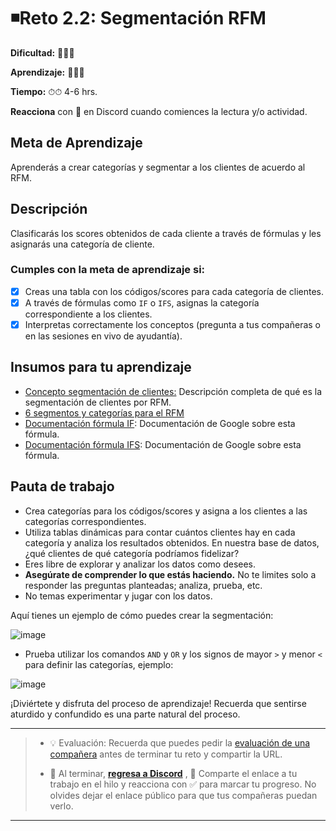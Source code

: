 
# ◾Reto 2.2: Segmentación RFM

**Dificultad:** 🌻🌻🌻

**Aprendizaje:** 🍯🍯🍯

**Tiempo:** ⏱⏱ 4-6 hrs.

**Reacciona** con :eyes: en Discord cuando comiences la lectura y/o actividad.

## Meta de Aprendizaje

Aprenderás a crear categorías y segmentar a los clientes de acuerdo al RFM.

## Descripción

Clasificarás los scores obtenidos de cada cliente a través de fórmulas y les asignarás una categoría de cliente.

### Cumples con la meta de aprendizaje si:

- [x] Creas una tabla con los códigos/scores para cada categoría de clientes.
- [x] A través de fórmulas como `IF` o `IFS`, asignas la categoría correspondiente a los clientes.
- [x] Interpretas correctamente los conceptos (pregunta a tus compañeras o en las sesiones en vivo de ayudantía).

## Insumos para tu aprendizaje

- [Concepto segmentación de clientes:](https://docs.google.com/document/d/1I3_bay1ymFa0iMRz6W_C_mpmnahMdMs5_0UEiKf1jTo/edit?usp=sharing) Descripción completa de qué es la segmentación de clientes por RFM.
- [6 segmentos y categorías para el RFM](https://www.barilliance.com/es/guia-de-analisis-por-rfm-6-segmentos-clave-para-el-rfm-basado-en-marketing/)
- [Documentación fórmula IF](https://support.google.com/docs/answer/3093364?hl=es): Documentación de Google sobre esta fórmula.
- [Documentación fórmula IFS](https://support.google.com/docs/answer/7014145?hl=es): Documentación de Google sobre esta fórmula.

## Pauta de trabajo

- Crea categorías para los códigos/scores y asigna a los clientes a las categorías correspondientes.
- Utiliza tablas dinámicas para contar cuántos clientes hay en cada categoría y analiza los resultados obtenidos. En nuestra base de datos, ¿qué clientes de qué categoría podríamos fidelizar?
- Eres libre de explorar y analizar los datos como desees.
- **Asegúrate de comprender lo que estás haciendo.** No te limites solo a responder las preguntas planteadas; analiza, prueba, etc.
- No temas experimentar y jugar con los datos.

Aquí tienes un ejemplo de cómo puedes crear la segmentación:

![image](https://github.com/user-attachments/assets/63a203f3-1062-4432-ad92-54d77c92e45c)

- Prueba utilizar los comandos `AND` y `OR` y los signos de mayor `>` y menor `<` para definir las categorías, ejemplo:

![image](https://github.com/user-attachments/assets/9bb2895b-19c0-48c8-9bd2-fc88ac250c2d)

¡Diviértete y disfruta del proceso de aprendizaje! Recuerda que sentirse aturdido y confundido es una parte natural del proceso.

---

> - 💡 Evaluación: Recuerda que puedes pedir la [evaluación de una compañera](../curruculum_model/lea_model_06_assessment.md) antes de terminar tu reto y compartir la URL.
> 
> - :mega: Al terminar, [**regresa a Discord**](https://discord.com/channels/1209273049304666113/1209888657507487744) , 💬 Comparte el enlace a tu trabajo en el hilo y reacciona con ✅ para marcar tu progreso. No olvides dejar el enlace público para que tus compañeras puedan verlo.

---
